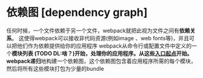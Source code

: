 # 依赖图 [dependency graph]

任何时候，一个文件依赖于另一个文件，webpack就把此视为文件之间有**依赖关系**。
这使得webpack可以接收非代码资源(例如image 、web fonts等)，并且可以把他们作为依赖提供给你的应用程序
webpack从命令行或配置文件中定义的一个**模块列表 (TODO DL:啥？)**开始，处理你的应用程序。从这些[入口起点](/guide/entry_points)开始。
webpack**递归**地构建一个依赖图，这个依赖图包含着应用程序所需的每个模块，然后将所有这些模块打包为少量的bundle